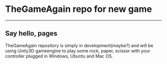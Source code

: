 # TheGameAgain repo for new game



***

## Say hello, pages

TheGameAgain repository is simply in development(maybe?) and will be using Unity3D gameengine to play some rock, paper, scissor with your controller plugged in Windows, Ubuntu and Mac OS.

